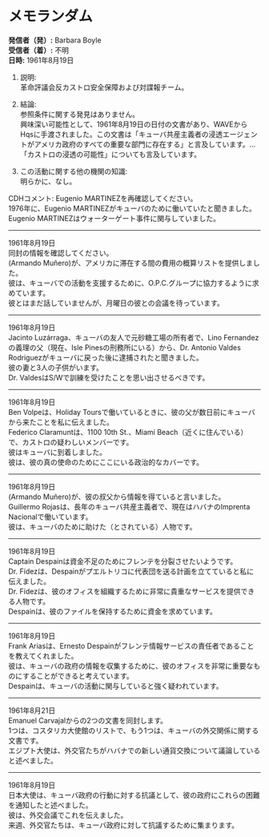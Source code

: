 # メモランダム

**発信者（発）:** Barbara Boyle  
**受信者（着）:** 不明  
**日時:** 1961年8月19日  

1. 説明:  
革命評議会反カストロ安全保障および対諜報チーム。

2. 結論:  
参照条件に関する発見はありません。  
興味深い可能性として、1961年8月19日の日付の文書があり、WAVEからHqsに手渡されました。この文書は「キューバ共産主義者の浸透エージェントがアメリカ政府のすべての重要な部門に存在する」と言及しています。...「カストロの浸透の可能性」についても言及しています。

3. この活動に関する他の機関の知識:  
明らかに、なし。

CDHコメント: Eugenio MARTINEZを再確認してください。  
1976年に、Eugenio MARTINEZがキューバのために働いていたと聞きました。Eugenio MARTINEZはウォーターゲート事件に関与していました。

---

1961年8月19日  
同封の情報を確認してください。  
(Armando Muñero)が、アメリカに滞在する間の費用の概算リストを提供しました。  
彼は、キューバでの活動を支援するために、O.P.C.グループに協力するように求めています。  
彼とはまだ話していませんが、月曜日の彼との会議を待っています。

---

1961年8月19日  
Jacinto Luzárraga、キューバの友人で元砂糖工場の所有者で、Lino Fernandezの義理の父（現在、Isle Pinesの刑務所にいる）から、Dr. Antonio Valdes Rodriguezがキューバに戻った後に逮捕されたと聞きました。  
彼の妻と3人の子供がいます。  
Dr. ValdesはS/Wで訓練を受けたことを思い出させるべきです。

---

1961年8月19日  
Ben Volpeは、Holiday Toursで働いているときに、彼の父が数日前にキューバから来たことを私に伝えました。  
Federico Claramuntは、1100 10th St.、Miami Beach（近くに住んでいる）で、カストロの疑わしいメンバーです。  
彼はキューバに到着しました。  
彼は、彼の真の使命のためにここにいる政治的なカバーです。

---

1961年8月19日  
(Armando Muñero)が、彼の叔父から情報を得ていると言いました。  
Guillermo Rojasは、長年のキューバ共産主義者で、現在はハバナのImprenta Nacionalで働いています。  
彼は、キューバのために助けた（とされている）人物です。

---

1961年8月19日  
Captain Despainは資金不足のためにフレンテを分裂させたいようです。  
Dr. Fídezは、Despainがプエルトリコに代表団を送る計画を立てていると私に伝えました。  
Dr. Fídezは、彼のオフィスを組織するために非常に貴重なサービスを提供できる人物です。  
Despainは、彼のファイルを保持するために資金を求めています。

---

1961年8月19日  
Frank Ariasは、Ernesto Despainがフレンテ情報サービスの責任者であることを教えてくれました。  
彼は、キューバの政府の情報を収集するために、彼のオフィスを非常に重要なものにすることができると考えています。  
Despainは、キューバの活動に関与していると強く疑われています。

---

1961年8月21日  
Emanuel Carvajalからの2つの文書を同封します。  
1つは、コスタリカ大使館のリストで、もう1つは、キューバの外交関係に関する文書です。  
エジプト大使は、外交官たちがハバナでの新しい通貨交換について議論していると述べました。

---

1961年8月19日  
日本大使は、キューバ政府の行動に対する抗議として、彼の政府にこれらの困難を通知したと述べました。  
彼は、外交会議でこれを伝えました。  
来週、外交官たちは、キューバ政府に対して抗議するために集まります。